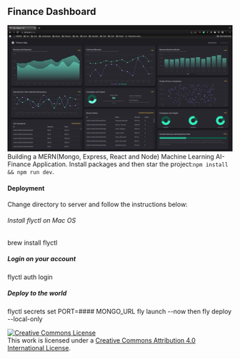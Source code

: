 ## Finance Dashboard
![Finance Dashboard](financeDashboard.png)
Building a MERN(Mongo, Express, React and Node) Machine Learning AI-Finance Application.
Install packages and then star the project:`npm install && npm run dev`.

#### Deployment
Change directory to server and follow the instructions below:
###### Install flyctl on Mac OS
brew install flyctl

##### Login on your account
flyctl auth login

##### Deploy to the world
flyctl secrets set PORT=#### MONGO_URL
fly launch --now then fly deploy --local-only

<a rel="license" href="http://creativecommons.org/licenses/by/4.0/"><img alt="Creative Commons License" style="border-width:0" src="https://i.creativecommons.org/l/by/4.0/88x31.png" /></a><br />This work is licensed under a <a rel="license" href="http://creativecommons.org/licenses/by/4.0/">Creative Commons Attribution 4.0 International License</a>.
